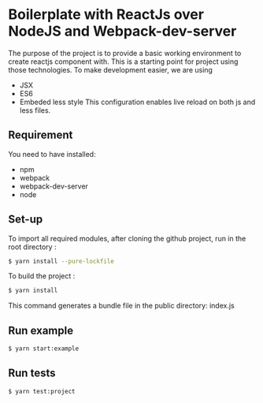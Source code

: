 # Boilerplate with ReactJs over NodeJS and Webpack-dev-server
The purpose of the project is to provide a basic working environment to create reactjs component with.
This is a starting point for project using those technologies. 
To make development easier, we are using
- JSX
- ES6
- Embeded less style
This configuration enables live reload on both js and less files.

## Requirement
You need to have installed:
- npm
- webpack
- webpack-dev-server
- node

## Set-up
To import all required modules, after cloning the github project, run in the root directory :
```bash
$ yarn install --pure-lockfile
```
To build the project : 
```bash
$ yarn install
```
This command generates a bundle file in the public directory: index.js

## Run example
```bash
$ yarn start:example
```

## Run tests
```bash
$ yarn test:project
```
